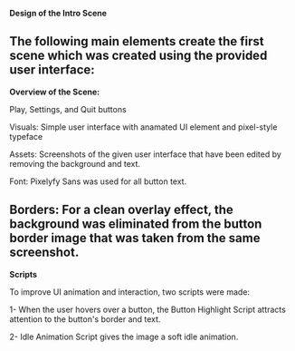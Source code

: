 **Design of the Intro Scene**

The following main elements create the first scene which was created using the provided user interface:
---

**Overview of the Scene:**

Play, Settings, and Quit buttons

Visuals: Simple user interface with anamated UI element  and pixel-style typeface

Assets: Screenshots of the given user interface that have been edited by removing the background and text.

Font: Pixelyfy Sans was used for all button text.


Borders: For a clean overlay effect, the background was eliminated from the button border image that was taken from the same screenshot.
---

**Scripts**

To improve UI animation and interaction, two scripts were made:

1- When the user hovers over a button, the Button Highlight Script attracts attention to the button's border and text.

2- Idle Animation Script gives the image a soft idle animation.
